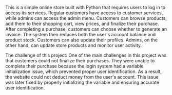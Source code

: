 This is a simple online store built with Python that requires users to log in to access its services. 
Regular customers have access to customer services, while admins can access the admin menu. 
Customers can browse products, add them to their shopping cart, view prices, and finalize their purchase. After completing a purchase, customers can choose whether to generate an invoice. The system then reduces both the user's account balance and product stock. Customers can also update their profiles. 
Admins, on the other hand, can update store products and monitor user activity.


The challenge of this project:
One of the main challenges in this project was that customers could not finalize their purchases. They were unable to complete their purchase because the login system had a variable initialization issue, which prevented proper user identification. As a result, the website could not deduct money from the user's account. This issue was later fixed by properly initializing the variable and ensuring accurate user identification.
